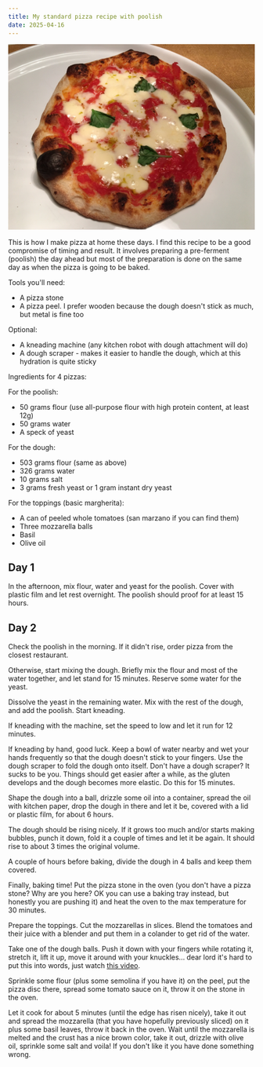 ```yaml
---
title: My standard pizza recipe with poolish
date: 2025-04-16
---
```

![A good looking pizza if I say so myself](pizza.jpeg)

This is how I make pizza at home these days. I find this recipe to be a good compromise of timing and result. It involves preparing a pre-ferment (poolish) the day ahead but most of the preparation is done on the same day as when the pizza is going to be baked.

Tools you'll need:

- A pizza stone
- A pizza peel. I prefer wooden because the dough doesn't stick as much, but metal is fine too

Optional:

- A kneading machine (any kitchen robot with dough attachment will do)
- A dough scraper - makes it easier to handle the dough, which at this hydration is quite sticky

Ingredients for 4 pizzas:

For the poolish:

- 50 grams flour (use all-purpose flour with high protein content, at least 12g)
- 50 grams water
- A speck of yeast

For the dough:

- 503 grams flour (same as above)
- 326 grams water
- 10 grams salt
- 3 grams fresh yeast or 1 gram instant dry yeast

For the toppings (basic margherita):

- A can of peeled whole tomatoes (san marzano if you can find them)
- Three mozzarella balls
- Basil
- Olive oil

## Day 1

In the afternoon, mix flour, water and yeast for the poolish. Cover with plastic film and let rest overnight. The poolish should proof for at least 15 hours.

## Day 2

Check the poolish in the morning. If it didn't rise, order pizza from the closest restaurant.

Otherwise, start mixing the dough. Briefly mix the flour and most of the water together, and let stand for 15 minutes. Reserve some water for the yeast.

Dissolve the yeast in the remaining water. Mix with the rest of the dough, and add the poolish. Start kneading.

If kneading with the machine, set the speed to low and let it run for 12 minutes.

If kneading by hand, good luck. Keep a bowl of water nearby and wet your hands frequently so that the dough doesn't stick to your fingers. Use the dough scraper to fold the dough onto itself. Don't have a dough scraper? It sucks to be you. Things should get easier after a while, as the gluten develops and the dough becomes more elastic. Do this for 15 minutes.

Shape the dough into a ball, drizzle some oil into a container, spread the oil with kitchen paper, drop the dough in there and let it be, covered with a lid or plastic film, for about 6 hours.

The dough should be rising nicely. If it grows too much and/or starts making bubbles, punch it down, fold it a couple of times and let it be again. It should rise to about 3 times the original volume.

A couple of hours before baking, divide the dough in 4 balls and keep them covered.

Finally, baking time! Put the pizza stone in the oven (you don't have a pizza stone? Why are you here? OK you can use a baking tray instead, but honestly you are pushing it) and heat the oven to the max temperature for 30 minutes.

Prepare the toppings. Cut the mozzarellas in slices. Blend the tomatoes and their juice with a blender and put them in a colander to get rid of the water.

Take one of the dough balls. Push it down with your fingers while rotating it, stretch it, lift it up, move it around with your knuckles... dear lord it's hard to put this into words, just watch [this video](https://www.youtube.com/watch?v=9f9-xTcKzZo).

Sprinkle some flour (plus some semolina if you have it) on the peel, put the pizza disc there, spread some tomato sauce on it, throw it on the stone in the oven.

Let it cook for about 5 minutes (until the edge has risen nicely), take it out and spread the mozzarella (that you have hopefully previously sliced) on it plus some basil leaves, throw it back in the oven. Wait until the mozzarella is melted and the crust has a nice brown color, take it out, drizzle with olive oil, sprinkle some salt and voila! If you don't like it you have done something wrong.

